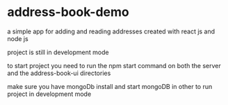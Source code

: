# address-book-demo
a simple app for adding and reading addresses created with react js and node js

project is still in development mode

to start project you need to run the npm start command on both the server and the address-book-ui directories

make sure you have mongoDb install and start mongoDB in other to run project in development mode
